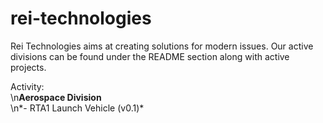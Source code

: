 # rei-technologies
Rei Technologies aims at creating solutions for modern issues. Our active divisions can be found under the README section along with active projects.

Activity:  
\n**Aerospace Division**  
  \n*- RTA1 Launch Vehicle (v0.1)*
